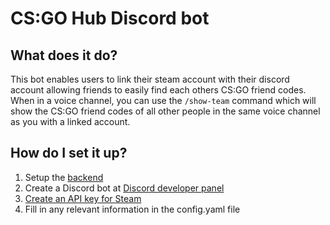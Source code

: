 # CS:GO Hub Discord bot

## What does it do?
This bot enables users to link their steam account with their discord account allowing friends to easily find each others CS:GO friend codes.
When in a voice channel, you can use the `/show-team` command which will show the CS:GO friend codes of all other people in the same voice channel as you with a linked account.

## How do I set it up?
1. Setup the [backend](https://github.com/jesperbakhandskemager/csgo-hub-backend)
2. Create a Discord bot at [Discord developer panel](https://discord.com/developers/applications)
3. [Create an API key for Steam](https://steamcommunity.com/dev/apikey)
4. Fill in any relevant information in the config.yaml file

